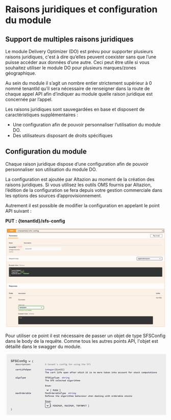 # Raisons juridiques et configuration du module 

## Support de multiples raisons juridiques
Le module Delivery Optimizer (DO) est prévu pour supporter plusieurs raisons juridiques, c'est à dire qu’elles peuvent coexister sans que l’une puisse accéder aux données d’une autre. Ceci peut être utile si vous souhaitez utiliser le module DO pour plusieurs marques/zones géographique.

Au sein du module il s’agit un nombre entier strictement supérieur à 0 nommé tenantId qu’il sera nécessaire de renseigner dans la route de chaque appel API afin d’indiquer au module quelle raison juridique est concernée par l’appel.

Les raisons juridiques sont sauvegardées en base et disposent de caractéristiques supplémentaires :
- Une configuration afin de pouvoir personnaliser l’utilisation du module DO.
- Des utilisateurs disposant de droits spécifiques

## Configuration du module
Chaque raison juridique dispose d’une configuration afin de pouvoir personnaliser son utilisation du module DO.

La configuration est ajoutée par Altazion au moment de la création des raisons juridiques. Si vous utilisez les outils OMS fournis par Altazion, l’édition de la configuration se fera depuis votre gestion commerciale dans les options des sources d’approvisionnement.

Autrement il est possible de modifier la configuration en appelant le point API suivant :

__PUT : {tenantId}/sfs-config__

![Point API Swagger de config du module DO](img/SwaggerSfsConfig.png)

Pour utiliser ce point il est nécessaire de passer un objet de type SFSConfig dans le body de la requête. Comme tous les autres points API, l'objet est détaillé dans le swagger du module.

![Detail de l'objet SFSConfig](img/DetailSfsConfig.png)